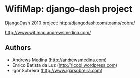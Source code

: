 # WifiMap: django-dash project

DjangoDash 2010 project: http://djangodash.com/teams/cobra/

http://www.wifimap.andrewsmedina.com/

## Authors

* Andrews Medina (http://andrewsmedina.com)
* Enrico Batista da Luz (http://ricobl.wordpress.com)
* Igor Sobreira (http://www.igorsobreira.com)

